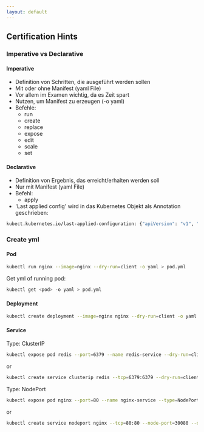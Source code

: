```yaml
---
layout: default
---
```


## Certification Hints

### Imperative vs Declarative

#### Imperative

- Definition von Schritten, die ausgeführt werden sollen
- Mit oder ohne Manifest (yaml File)
- Vor allem im Examen wichtig, da es Zeit spart
- Nutzen, um Manifest zu erzeugen (-o yaml)
- Befehle:
	- run
	- create
	- replace
	- expose
	- edit
	- scale
	- set

#### Declarative

- Definition von Ergebnis, das erreicht/erhalten werden soll
- Nur mit Manifest (yaml File)
- Befehl:
	- apply
- 'Last applied config' wird in das Kubernetes Objekt als Annotation geschrieben:

```bash
kubect.kubernetes.io/last-applied-configuration: {"apiVersion": "v1", "kind": ... }
```
### Create yml

#### Pod

```bash
kubectl run nginx --image=nginx --dry-run=client -o yaml > pod.yml
```

Get yml of running pod:

```bash
kubectl get <pod> -o yaml > pod.yml
```

#### Deployment

```bash
kubectl create deployment --image=nginx nginx --dry-run=client -o yaml > deploy.yml
```

#### Service

Type: ClusterIP

```bash
kubectl expose pod redis --port=6379 --name redis-service --dry-run=client -o yaml > svc.yml
```

or

```bash
kubectl create service clusterip redis --tcp=6379:6379 --dry-run=client -o yaml > svc.yml
```

Type: NodePort

```bash
kubectl expose pod nginx --port=80 --name nginx-service --type=NodePort --dry-run=client -o yaml > svc.yml
```

or

```bash
kubectl create service nodeport nginx --tcp=80:80 --node-port=30080 --dry-run=client -o yaml > svc.yml
```

